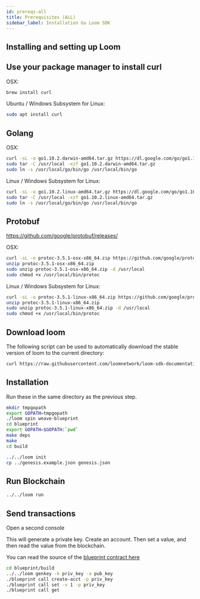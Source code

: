 ```yaml
---
id: prereqs-all
title: Prerequisites (ALL)
sidebar_label: Installation Go Loom SDK
---
```

## Installing and setting up Loom

## Use your package manager to install curl

OSX:

```bash
brew install curl
```

Ubuntu / Windows Subsystem for Linux:

```bash
sudo apt install curl
```

## Golang

OSX:

```bash
curl -sL -o go1.10.2.darwin-amd64.tar.gz https://dl.google.com/go/go1.10.2.darwin-amd64.tar.gz
sudo tar -C /usr/local -xzf go1.10.2.darwin-amd64.tar.gz
sudo ln -s /usr/local/go/bin/go /usr/local/bin/go
```

Linux / Windows Subsystem for Linux:

```bash
curl -sL -o go1.10.2.linux-amd64.tar.gz https://dl.google.com/go/go1.10.2.linux-amd64.tar.gz
sudo tar -C /usr/local -xzf go1.10.2.linux-amd64.tar.gz
sudo ln -s /usr/local/go/bin/go /usr/local/bin/go
```

## Protobuf

https://github.com/google/protobuf/releases/

OSX:

```bash
curl -sL -o protoc-3.5.1-osx-x86_64.zip https://github.com/google/protobuf/releases/download/v3.5.1/protoc-3.5.1-osx-x86_64.zip
unzip protoc-3.5.1-osx-x86_64.zip
sudo unzip protoc-3.5.1-osx-x86_64.zip -d /usr/local
sudo chmod +x /usr/local/bin/protoc
```

Linux / Windows Subsystem for Linux:

```bash
curl -sL -o protoc-3.5.1-linux-x86_64.zip https://github.com/google/protobuf/releases/download/v3.5.1/protoc-3.5.1-linux-x86_64.zip
unzip protoc-3.5.1-linux-x86_64.zip
sudo unzip protoc-3.5.1-linux-x86_64.zip -d /usr/local
sudo chmod +x /usr/local/bin/protoc
```

## Download loom

The following script can be used to automatically download the stable version of loom to the current directory:

```bash
curl https://raw.githubusercontent.com/loomnetwork/loom-sdk-documentation/master/scripts/get_loom.sh | sh
```

## Installation

Run these in the same directory as the previous step.

```bash
mkdir tmpgopath
export GOPATH=tmpgopath
./loom spin weave-blueprint
cd blueprint
export GOPATH=$GOPATH:`pwd`
make deps
make
cd build

../../loom init
cp ../genesis.example.json genesis.json
```

## Run Blockchain

```bash
../../loom run
```

## Send transactions

Open a second console

This will generate a private key. Create an account. Then set a value, and then read the value from the blockchain.

You can read the source of the <a href="https://github.com/loomnetwork/weave-blueprint">blueprint contract here</a>

```bash
cd blueprint/build
../../loom genkey -k priv_key -a pub_key
./blueprint call create-acct -p priv_key
./blueprint call set -v 1 -p priv_key
./blueprint call get
```

